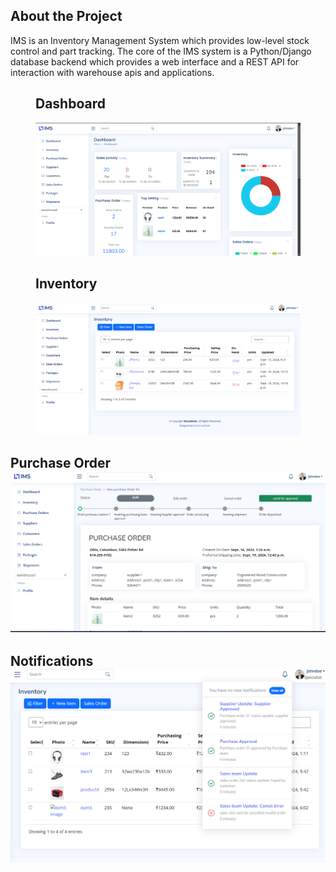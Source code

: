 ## About the Project
IMS is an Inventory Management System which provides low-level stock control and part tracking. The core of the IMS system is a Python/Django database backend which provides a web interface and a REST API for interaction with warehouse apis and applications.

<figure>
<h2>Dashboard</h2>
<img src="IMS/static/assets/img/dashboard.png">
</figure>
<figure>
<h2>Inventory</h2>
<img src="IMS/static/assets/img/inventory.png">
</figure>
<h2>Purchase Order</figcaption>
<img src="IMS/static/assets/img/purchaseorder1.png">
</figure>
<h2>Notifications</figcaption>
<img src="IMS/static/assets/img/notifications.png">
</figure>
